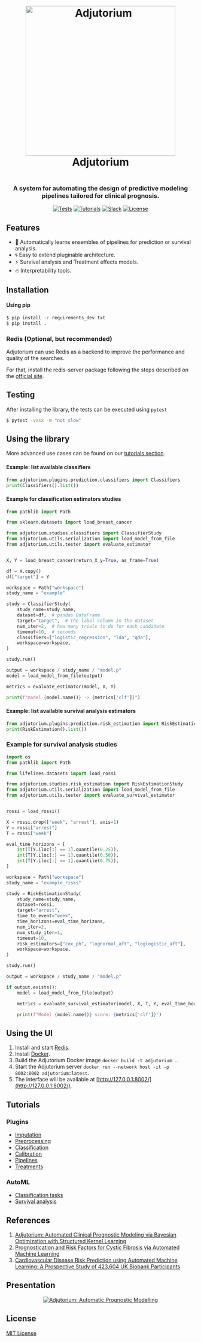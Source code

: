 
<h1 align="center">
  <br>
  <a href="https://www.vanderschaar-lab.com/"><img src="https://www.vanderschaar-lab.com/wp-content/uploads/2020/07/AutoML_Fig1_rev-2048x1199.png" alt="Adjutorium" width="400"></a>
  <br>
  Adjutorium
  <br>
</h1>

<h3 align="center">
  <br>
  A system for automating the design of predictive modeling pipelines tailored for clinical prognosis.
  <br>
</h3>

<div align="center">

[![Tests](https://github.com/vanderschaarlab/adjutorium-framework/actions/workflows/test.yml/badge.svg)](https://github.com/vanderschaarlab/adjutorium-framework/actions/workflows/test.yml)
[![Tutorials](https://github.com/vanderschaarlab/adjutorium-framework/actions/workflows/test_tutorials.yml/badge.svg)](https://github.com/vanderschaarlab/adjutorium-framework/actions/workflows/test_tutorials.yml)
[![Slack](https://img.shields.io/badge/chat-on%20slack-7A5979.svg)](https://vanderschaarlab.slack.com/messages/general)
[![License](https://img.shields.io/badge/License-BSD%203--Clause-blue.svg)](https://github.com/vanderschaarlab/adjutorium-framewor/blob/main/LICENSE)


</div>

## Features

- :key: Automatically learns ensembles of pipelines for prediction or survival analysis.
- :cyclone: Easy to extend pluginable architecture.
- :zap: Survival analysis and Treatment effects models.
- :fire: Interpretability tools.

## Installation

#### Using pip

```bash
$ pip install -r requirements_dev.txt
$ pip install .
```

### Redis (Optional, but recommended)
Adjutorium can use Redis as a backend to improve the performance and quality of the searches.

For that, install the redis-server package following the steps described on the [official site](https://redis.io/topics/quickstart).

## Testing
After installing the library, the tests can be executed using `pytest`
```bash
$ pytest -vxsx -m "not slow"
```
## Using the library
More advanced use cases can be found on our [tutorials section](#tutorials).

#### Example: list available classifiers
```python
from adjutorium.plugins.prediction.classifiers import Classifiers
print(Classifiers().list())
```

#### Example for classification estimators studies
```python
from pathlib import Path

from sklearn.datasets import load_breast_cancer

from adjutorium.studies.classifiers import ClassifierStudy
from adjutorium.utils.serialization import load_model_from_file
from adjutorium.utils.tester import evaluate_estimator


X, Y = load_breast_cancer(return_X_y=True, as_frame=True)

df = X.copy()
df["target"] = Y

workspace = Path("workspace")
study_name = "example"

study = ClassifierStudy(
    study_name=study_name,
    dataset=df,  # pandas DataFrame
    target="target",  # the label column in the dataset
    num_iter=2,  # how many trials to do for each candidate
    timeout=10,  # seconds
    classifiers=["logistic_regression", "lda", "qda"],
    workspace=workspace,
)

study.run()

output = workspace / study_name / "model.p"
model = load_model_from_file(output)

metrics = evaluate_estimator(model, X, Y)

print(f"model {model.name()} -> {metrics['clf']}")
```

#### Example: list available survival analysis estimators
```python
from adjutorium.plugins.prediction.risk_estimation import RiskEstimation
print(RiskEstimation().list())
```
### Example for survival analysis studies
```python
import os
from pathlib import Path

from lifelines.datasets import load_rossi

from adjutorium.studies.risk_estimation import RiskEstimationStudy
from adjutorium.utils.serialization import load_model_from_file
from adjutorium.utils.tester import evaluate_survival_estimator


rossi = load_rossi()

X = rossi.drop(["week", "arrest"], axis=1)
Y = rossi["arrest"]
T = rossi["week"]

eval_time_horizons = [
    int(T[Y.iloc[:] == 1].quantile(0.25)),
    int(T[Y.iloc[:] == 1].quantile(0.50)),
    int(T[Y.iloc[:] == 1].quantile(0.75)),
]

workspace = Path("workspace")
study_name = "example_risks"

study = RiskEstimationStudy(
    study_name=study_name,
    dataset=rossi,
    target="arrest",
    time_to_event="week",
    time_horizons=eval_time_horizons,
    num_iter=2,
    num_study_iter=1,
    timeout=10,
    risk_estimators=["cox_ph", "lognormal_aft", "loglogistic_aft"],
    workspace=workspace,
)

study.run()

output = workspace / study_name / "model.p"

if output.exists():
    model = load_model_from_file(output)

    metrics = evaluate_survival_estimator(model, X, T, Y, eval_time_horizons)

    print(f"Model {model.name()} score: {metrics['clf']}")
```
## Using the UI
1. Install and start [Redis](https://redis.io/topics/quickstart).
2. Install [Docker](https://docs.docker.com/get-started/).
3. Build the Adjutorium Docker image ```docker build -t adjutorium .```.
4. Start the Adjutorium server ```docker run --network host -it -p 8002:8002 adjutorium:latest```.
5. The interface will be available at [http://127.0.0.1:8002/](http://127.0.0.1:8002/).

## Tutorials

### Plugins
- [Imputation ](tutorials/plugins/tutorial_00_imputer_plugins.ipynb)
- [Preprocessing](tutorial_01_preprocessing_plugins.ipynb)
- [Classification](tutorials/plugins/tutorial_02_classification_plugins.ipynb)
- [Calibration](tutorials/plugins/tutorial_03_calibration_plugins.ipynb)
- [Pipelines](tutorials/plugins/tutorial_04_pipelines.ipynb)
- [Treatments](tutorials/plugins/tutorial_05_treatments.ipynb)
### AutoML
 - [Classification tasks](tutorials/automl/tutorial_00_classification_study.ipynb)
 - [Survival analysis](tutorials/automl/tutorial_01_survival_analysis_study.ipynb)

## References
1. [Adjutorium: Automated Clinical Prognostic Modeling via Bayesian Optimization with Structured Kernel Learning](https://arxiv.org/abs/1802.07207)
2. [Prognostication and Risk Factors for Cystic Fibrosis via Automated Machine Learning](https://www.nature.com/articles/s41598-018-29523-2)
3. [Cardiovascular Disease Risk Prediction using Automated Machine Learning: A Prospective Study of 423,604 UK Biobank Participants](https://www.ncbi.nlm.nih.gov/pubmed/31091238)

## Presentation

<div align="center">

[![Adjutorium: Automatic Prognostic Modelling](https://img.youtube.com/vi/d1uEATa0qIo/0.jpg)](https://www.youtube.com/watch?v=d1uEATa0qIo "Automatic Prognostic Modelling")

</div>

## License
[MIT License](https://github.com/vanderschaarlab/adjutorium-priv/blob/main/LICENSE)
